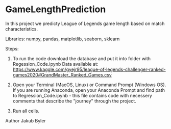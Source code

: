 # GameLengthPrediction

In this project we predicty League of Legends game length based on match characteristics.

Libraries:
numpy, pandas, matplotlib, seaborn, sklearn

Steps:
1. To run the code download the database and put it into folder with Regession_Code.ipynb Data available at: https://www.kaggle.com/gyejr95/league-of-legends-challenger-ranked-games2020#GrandMaster_Ranked_Games.csv

2. Open your Terminal (MacOS, Linux) or Command Prompt (Windows OS). If you are running Anaconda, open your Anaconda Prompt and find path to Regression_Code.ipynb - this file contains code with necessery comments that describe the "journey" through the project.

3. Run all cells.

Author
Jakub Byler 
